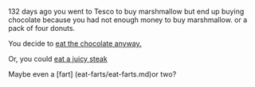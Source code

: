 132 days ago you went to Tesco to buy marshmallow
but end up buying chocolate because you had not enough money to buy marshmallow.
or a pack of four donuts.

You decide to [eat the chocolate anyway.](../youre-fine/youre-fine.md)

Or, you could [eat a juicy steak](../rib-eye/rib-eye.md)

Maybe even a [fart] (eat-farts/eat-farts.md)or two?